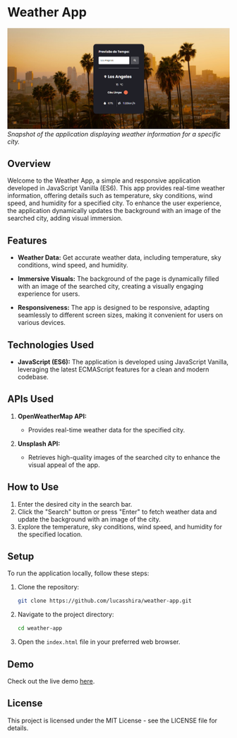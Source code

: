 # Weather App

![City Image](weather%20print.png)
*Snapshot of the application displaying weather information for a specific city.*

## Overview

Welcome to the Weather App, a simple and responsive application developed in JavaScript Vanilla (ES6). This app provides real-time weather information, offering details such as temperature, sky conditions, wind speed, and humidity for a specified city. To enhance the user experience, the application dynamically updates the background with an image of the searched city, adding visual immersion.

## Features

- **Weather Data:** Get accurate weather data, including temperature, sky conditions, wind speed, and humidity.
  
- **Immersive Visuals:** The background of the page is dynamically filled with an image of the searched city, creating a visually engaging experience for users.

- **Responsiveness:** The app is designed to be responsive, adapting seamlessly to different screen sizes, making it convenient for users on various devices.

## Technologies Used

- **JavaScript (ES6):** The application is developed using JavaScript Vanilla, leveraging the latest ECMAScript features for a clean and modern codebase.

## APIs Used

1. **OpenWeatherMap API:**
   - Provides real-time weather data for the specified city.

2. **Unsplash API:**
   - Retrieves high-quality images of the searched city to enhance the visual appeal of the app.

## How to Use

1. Enter the desired city in the search bar.
2. Click the "Search" button or press "Enter" to fetch weather data and update the background with an image of the city.
3. Explore the temperature, sky conditions, wind speed, and humidity for the specified location.

## Setup

To run the application locally, follow these steps:

1. Clone the repository:

    ```bash
    git clone https://github.com/lucasshira/weather-app.git
    ```

2. Navigate to the project directory:

    ```bash
    cd weather-app
    ```

3. Open the `index.html` file in your preferred web browser.

## Demo

Check out the live demo [here](https://lucasshira.github.io/weather-app).

## License
This project is licensed under the MIT License - see the LICENSE file for details.

